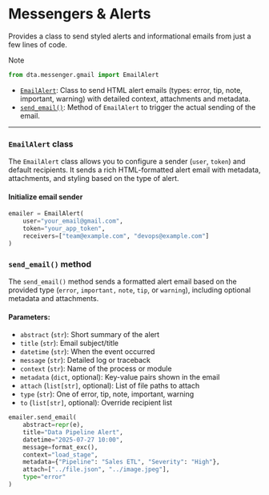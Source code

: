 # Messengers & Alerts

Provides a class to send styled alerts and informational emails from just a few lines of code.

> [!NOTE]
> ```py
> from dta.messenger.gmail import EmailAlert
> ```

- [`EmailAlert`](#emailalert-class): Class to send HTML alert emails (types: error, tip, note, important, warning) with detailed context, attachments and metadata.
- [`send_email()`](#send_email-method): Method of `EmailAlert` to trigger the actual sending of the email.

---

### `EmailAlert` class

The `EmailAlert` class allows you to configure a sender (`user`, `token`) and default recipients. It sends a rich HTML-formatted alert email with metadata, attachments, and styling based on the type of alert.

#### Initialize email sender
```py
emailer = EmailAlert(
    user="your_email@gmail.com",
    token="your_app_token",
    receivers=["team@example.com", "devops@example.com"]
)
```

### `send_email()` method
The `send_email()` method sends a formatted alert email based on the provided type (`error`, `important,` `note`, `tip`, or `warning`), including optional metadata and attachments.

#### Parameters:
- `abstract` (`str`): Short summary of the alert
- `title` (`str`): Email subject/title
- `datetime` (`str`): When the event occurred
- `message` (`str`): Detailed log or traceback
- `context` (`str`): Name of the process or module
- `metadata` (`dict`, optional): Key-value pairs shown in the email
- `attach` (`list[str]`, optional): List of file paths to attach
- `type` (`str`): One of error, tip, note, important, warning
- `to` (`list[str]`, optional): Override recipient list

```py
emailer.send_email(
    abstract=repr(e),
    title="Data Pipeline Alert",
    datetime="2025-07-27 10:00",
    message=format_exc(),
    context="load_stage",
    metadata={"Pipeline": "Sales ETL", "Severity": "High"},
    attach=["../file.json", "../image.jpeg"],
    type="error"
)
```
